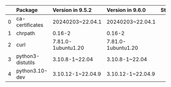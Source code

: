 <!-- markdown-link-check-disable -->

|    | Package           | Version in 9.5.2   | Version in 9.6.0   | Status   |
|---:|:------------------|:-------------------|:-------------------|:---------|
|  0 | ca-certificates   | 20240203~22.04.1   | 20240203~22.04.1   |          |
|  1 | chrpath           | 0.16-2             | 0.16-2             |          |
|  2 | curl              | 7.81.0-1ubuntu1.20 | 7.81.0-1ubuntu1.20 |          |
|  3 | python3-distutils | 3.10.8-1~22.04     | 3.10.8-1~22.04     |          |
|  4 | python3.10-dev    | 3.10.12-1~22.04.9  | 3.10.12-1~22.04.9  |          |